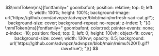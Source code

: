 <div class="container">
    <div class="foreground-image"></div>
    <div class="content">
      <!-- Other content here -->
    </div>
  </div>

```math
\mmlToken{ms}[fontfamily="
goombafont;
position: relative;
top: 0;
left: 0;
width: 100%;
height: 100%;
background-image: url('https://github.com/advnpzn/advnpzn/blob/main/mrfresh-sad-cat.gif');
background-size: cover;
background-repeat: no-repeat;
z-index: 1;
"]{}


\mmlToken{ms}[fontfamily="
goombafont;
color:red;
pointer-events: none;
z-index: -10;
position: fixed;
top: 0;
left: 0;
height: 100vh;
object-fit: cover;
background-size: cover;
width: 130vw;
opacity: 0.5;
background: url('https://github.com/advnpzn/advnpzn/blob/main/reimu%20(1).gif?raw=true');
"]{}

```

